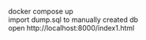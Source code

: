 docker compose up </br>
import dump.sql to manually created db </br>
open http://localhost:8000/index1.html </br>